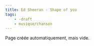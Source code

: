 ```yaml
---
title: Ed Sheeran - Shape of you
tags:
    - -draft
    - musique/chanson
---
```


Page créée automatiquement, mais vide.
